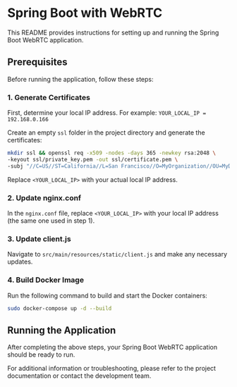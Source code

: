 # Spring Boot with WebRTC

This README provides instructions for setting up and running the Spring Boot WebRTC application.

## Prerequisites

Before running the application, follow these steps:

### 1. Generate Certificates

First, determine your local IP address. For example: `YOUR_LOCAL_IP = 192.168.0.166`

Create an empty `ssl` folder in the project directory and generate the certificates:

```bash
mkdir ssl && openssl req -x509 -nodes -days 365 -newkey rsa:2048 \
-keyout ssl/private_key.pem -out ssl/certificate.pem \
-subj "//C=US//ST=California//L=San Francisco//O=MyOrganization//OU=MyDepartment//CN=<YOUR_LOCAL_IP>"
```

Replace `<YOUR_LOCAL_IP>` with your actual local IP address.

### 2. Update nginx.conf

In the `nginx.conf` file, replace `<YOUR_LOCAL_IP>` with your local IP address (the same one used in step 1).

### 3. Update client.js

Navigate to `src/main/resources/static/client.js` and make any necessary updates.

### 4. Build Docker Image

Run the following command to build and start the Docker containers:

```bash
sudo docker-compose up -d --build
```

## Running the Application

After completing the above steps, your Spring Boot WebRTC application should be ready to run.

For additional information or troubleshooting, please refer to the project documentation or contact the development team.